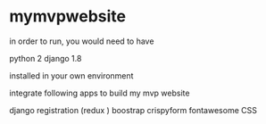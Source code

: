 # mymvpwebsite

in order to run, you would need to have

python 2
django 1.8


installed in your own environment

integrate following apps to build my mvp website


django registration (redux )
boostrap
crispyform
fontawesome
CSS



